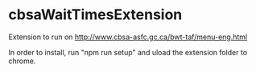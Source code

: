 # cbsaWaitTimesExtension
Extension to run on http://www.cbsa-asfc.gc.ca/bwt-taf/menu-eng.html

In order to install, run "npm run setup" and uload the extension folder to chrome.
